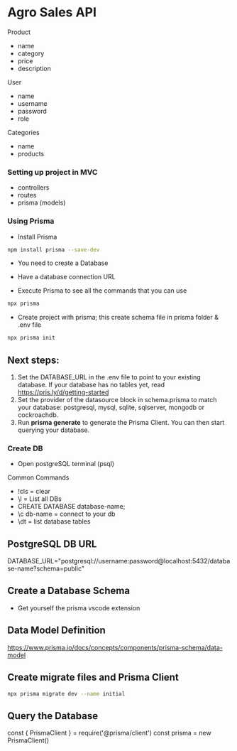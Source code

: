 # Agro Sales API

Product
- name
- category
- price
- description

User
- name
- username
- password
- role

Categories
- name
- products


### Setting up project in MVC

- controllers
- routes
- prisma (models)

### Using Prisma

- Install Prisma
```bash
npm install prisma --save-dev
```
- You need to create a Database
- Have a database connection URL

- Execute Prisma to see all the commands that you can use
```bash
npx prisma
```

- Create project with prisma; this create schema file in prisma folder & .env file
```bash
npx prisma init
```

## Next steps:
1. Set the DATABASE_URL in the .env file to point to your existing database. If your database has no tables yet, read https://pris.ly/d/getting-started
2. Set the provider of the datasource block in schema.prisma to match your database: postgresql, mysql, sqlite, sqlserver, mongodb or cockroachdb.
4. Run **prisma generate** to generate the Prisma Client. You can then start querying your database.

### Create DB

- Open postgreSQL terminal (psql)

Common Commands
* \!cls = clear
* \l = List all DBs
*  CREATE DATABASE database-name;
* \c db-name = connect to your db
* \dt = list database tables

## PostgreSQL DB URL
DATABASE_URL="postgresql://username:password@localhost:5432/database-name?schema=public"


## Create a Database Schema

- Get yourself the prisma vscode extension

## Data Model Definition
https://www.prisma.io/docs/concepts/components/prisma-schema/data-model

## Create migrate files and Prisma Client

```bash
npx prisma migrate dev --name initial
```

## Query the Database
const { PrismaClient } = require('@prisma/client')
const prisma = new PrismaClient()